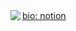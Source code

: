 <a href="https://github.com/anuraghazra/github-readme-stats">
  bio: notion
  <img align="left" src="https://github-readme-stats.vercel.app/api/top-langs/?username=k1105" />
</a>
